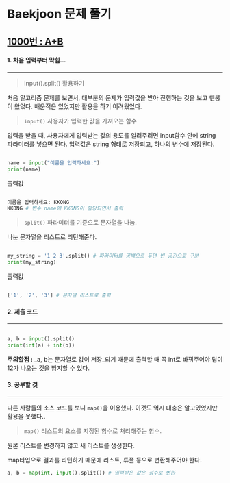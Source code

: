 # Baekjoon 문제 풀기

## [1000번 : A+B](https://www.acmicpc.net/problem/1000)

#### 1. 처음 입력부터 막힘...
---


> input().split() 활용하기

처음 알고리즘 문제를 보면서, 대부분의 문제가 입력값을 받아 진행하는 것을 보고 멘붕이 왔었다. 배운적은 있었지만 활용을 하기 어려웠었다. 

>`input()` 사용자가 입력한 값을 가져오는 함수 

입력을 받을 때, 사용자에게 입력받는 값의 용도를 알려주려면 input함수 안에 string 파라미터를 넣으면 된다. 
입력값은 string 형태로 저장되고, 하나의 변수에 저장된다.

```python

name = input("이름을 입력하세요:")
print(name)

```


출력값

```python

이름을 입력하세요: KKONG
KKONG # 변수 name에 KKONG이 할당되면서 출력 

```

>`split()` 파라미터를 기준으로 문자열을 나눔.   

나눈 문자열을 리스트로 리턴해준다.

```python

my_string = '1 2 3'.split() # 파라미터를 공백으로 두면 빈 공간으로 구분 
print(my_string)    

```

출력값

```python

['1', '2', '3'] # 문자열 리스트로 출력 

```

#### 2. 제출 코드 
---

```python

a, b = input().split()
print(int(a) + int(b))

```

**주의할점 :** _a, b는 문자열로 값이 저장_되기 때문에 출력할 때 꼭 int로 바꿔주어야 답이 12가 나오는 것을 방지할 수 있다.

#### 3. 공부할 것
---

다른 사람들의 소스 코드를 보니 `map()`을 이용했다. 
이것도 역시 대충은 알고있었지만 활용을 못했다.. 

>`map()` 리스트의 요소를 지정된 함수로 처리해주는 함수.

원본 리스트를 변경하지 않고 새 리스트를 생성한다.

map타입으로 결과를 리턴하기 때문에 리스트, 튜플 등으로 변환해주어야 한다.

```python
a, b = map(int, input().split()) # 입력받은 값은 정수로 변환
```

